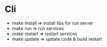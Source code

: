 # Cli

- make install => install libs for run server
- make run => run services
- make restart => restart services
- make update => update code & build restart

